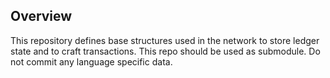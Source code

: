 ## Overview
This repository defines base structures used in the network to store ledger state and to craft transactions.
This repo should be used as submodule. Do not commit any language specific data.
